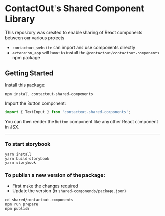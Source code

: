 # ContactOut's Shared Component Library

This repository was created to enable sharing of React components between our various projects
- `contactout_website` can import and use components directly
- `extension_app` will have to install the `@contactout/contactout-components` npm package

## Getting Started

Install this package:

 ```shell
 npm install contactout-shared-components
 ```

Import the Button component:

 ```js
import { TextInput } from 'contactout-shared-components';
 ```

You can then render the `Button` component like any other React component in JSX.

-----


### To start storybook
 ```console
yarn install
yarn build-storybook
yarn storybook
 ```

### To publish a new version of the package:
- First make the changes required
- Update the version (in `shared-componends/package.json`)

 ```console
cd shared/contactout-components
npm run prepare
npm publish
 ```